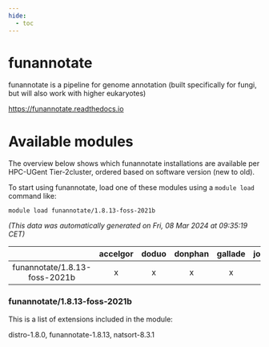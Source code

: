 ```yaml
---
hide:
  - toc
---
```


funannotate
===========


funannotate is a pipeline for genome annotation (built specifically for fungi, but will also work with higher eukaryotes)

https://funannotate.readthedocs.io
# Available modules


The overview below shows which funannotate installations are available per HPC-UGent Tier-2cluster, ordered based on software version (new to old).

To start using funannotate, load one of these modules using a `module load` command like:

```shell
module load funannotate/1.8.13-foss-2021b
```

*(This data was automatically generated on Fri, 08 Mar 2024 at 09:35:19 CET)*  

| |accelgor|doduo|donphan|gallade|joltik|skitty|
| :---: | :---: | :---: | :---: | :---: | :---: | :---: |
|funannotate/1.8.13-foss-2021b|x|x|x|x|x|x|


### funannotate/1.8.13-foss-2021b

This is a list of extensions included in the module:

distro-1.8.0, funannotate-1.8.13, natsort-8.3.1